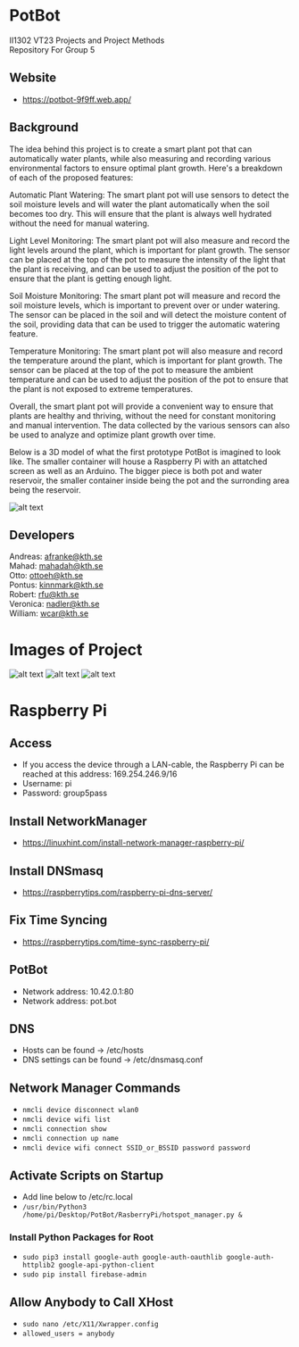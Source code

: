 # PotBot

II1302 VT23 Projects and Project Methods  
Repository For Group 5

## Website

- https://potbot-9f9ff.web.app/

## Background

The idea behind this project is to create a smart plant pot that can automatically water plants, while also measuring
and recording various environmental factors to ensure optimal plant growth. Here's a breakdown of each of the proposed
features:

Automatic Plant Watering:
The smart plant pot will use sensors to detect the soil moisture levels and will water the plant automatically when the
soil becomes too dry. This will ensure that the plant is always well hydrated without the need for manual watering.

Light Level Monitoring:
The smart plant pot will also measure and record the light levels around the plant, which is important for plant growth.
The sensor can be placed at the top of the pot to measure the intensity of the light that the plant is receiving, and
can be used to adjust the position of the pot to ensure that the plant is getting enough light.

Soil Moisture Monitoring:
The smart plant pot will measure and record the soil moisture levels, which is important to prevent over or under
watering. The sensor can be placed in the soil and will detect the moisture content of the soil, providing data that can
be used to trigger the automatic watering feature.

Temperature Monitoring:
The smart plant pot will also measure and record the temperature around the plant, which is important for plant growth.
The sensor can be placed at the top of the pot to measure the ambient temperature and can be used to adjust the position
of the pot to ensure that the plant is not exposed to extreme temperatures.

Overall, the smart plant pot will provide a convenient way to ensure that plants are healthy and thriving, without the
need for constant monitoring and manual intervention. The data collected by the various sensors can also be used to
analyze and optimize plant growth over time.

Below is a 3D model of what the first prototype PotBot is imagined to look like. The smaller container will house a
Raspberry Pi with an attatched screen as well as an Arduino. The bigger piece is both pot and water reservoir, the
smaller container inside being the pot and the surronding area being the reservoir.

![alt text](https://github.com/thelizri/PotBot/blob/main/images/PotBotProtoype.png)

## Developers

Andreas: afranke@kth.se  
Mahad: mahadah@kth.se  
Otto: ottoeh@kth.se  
Pontus: kinnmark@kth.se  
Robert: rfu@kth.se  
Veronica: nadler@kth.se  
William: wcar@kth.se

# Images of Project
![alt text](https://github.com/thelizri/PotBot/blob/main/images/IMG_0991.jpeg)
![alt text](https://github.com/thelizri/PotBot/blob/main/images/IMG_1010.jpeg)
![alt text](https://github.com/thelizri/PotBot/blob/main/images/IMG_1011.jpeg)

# Raspberry Pi

## Access

- If you access the device through a LAN-cable, the Raspberry Pi can be reached at this address: 169.254.246.9/16
- Username: pi
- Password: group5pass

## Install NetworkManager

- https://linuxhint.com/install-network-manager-raspberry-pi/

## Install DNSmasq

- https://raspberrytips.com/raspberry-pi-dns-server/

## Fix Time Syncing

- https://raspberrytips.com/time-sync-raspberry-pi/

## PotBot

- Network address: 10.42.0.1:80
- Network address: pot.bot

## DNS

- Hosts can be found -> /etc/hosts
- DNS settings can be found -> /etc/dnsmasq.conf

## Network Manager Commands

- `nmcli device disconnect wlan0`
- `nmcli device wifi list`
- `nmcli connection show`
- `nmcli connection up name`
- `nmcli device wifi connect SSID_or_BSSID password password`

## Activate Scripts on Startup

- Add line below to /etc/rc.local
- `/usr/bin/Python3 /home/pi/Desktop/PotBot/RasberryPi/hotspot_manager.py &`

### Install Python Packages for Root

- `sudo pip3 install google-auth google-auth-oauthlib google-auth-httplib2 google-api-python-client`
- `sudo pip install firebase-admin`

## Allow Anybody to Call XHost

- `sudo nano /etc/X11/Xwrapper.config`
- `allowed_users = anybody`
